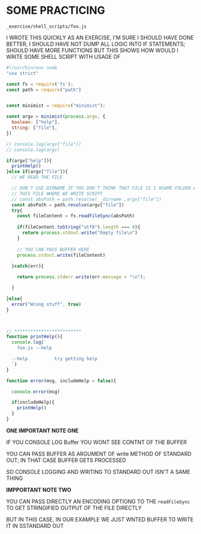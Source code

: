 # SOME PRACTICING

`_exercise/shell_scripts/foo.js`

I WROTE THIS QUICKLY AS AN EXERCISE, I'M SURE I SHOULD HAVE DONE BETTER, I SHOULD HAVE NOT DUMP ALL LOGIC INTO IF STATEMENTS; SHOULD HAVE MORE FUNCTIONS BUT THIS SHOWS HOW WOULD I WRITE SOME SHELL SCRIPT WITH USAGE OF 

```js
#!/usr/bin/env node
"use strict"

const fs = require('fs');
const path = require("path")


const minimist = require("minimist");

const argv = minimist(process.argv, {
  boolean: ["help"],
  string: ["file"],  
})

// console.log(argv["file"])
// console.log(argv)

if(argv["help"]){
  printHelp()
}else if(argv["file"]){
  // WE READ THE FILE

  // DON'T USE DIRNAME IF YOU DON'T THINK THAT FILE IS I NSAME FOLDER AS 
  // THIS FILE WHERE WE WRITE SCRIPT
  // const absPath = path.resolve(__dirname ,argv["file"])
  const absPath = path.resolve(argv["file"])
  try{
    const fileContent = fs.readFileSync(absPath)
    
    if(fileContent.toString("utf8").length === 0){
      return process.stdout.write("Empty file\n")
    }
    
    // YOU CAN PASS BUFFER HERE
    process.stdout.write(fileContent)
    
  }catch(err){

    return process.stderr.write(err.message + "\n");

  }

}else{
  error("Wrong stuff", true)
}



// *************************
function printHelp(){
  console.log(`
    foo.js --help

  --help          try getting help
  `)
}

function error(msg, includeHelp = false){

  console.error(msg)

  if(includeHelp){
    printHelp()
  }
}
```

**ONE IMPORTANT NOTE ONE**

IF YOU CONSOLE LOG Buffer YOU WONT SEE CONTNT OF THE BUFFER

YOU CAN PASS BUFFER AS ARGUMENT OF write METHOD OF STANDARD OUT; IN THAT CASE BUFFER GETS PROCESSED

SO CONSOLE LOGGING AND WRITING TO STANDARD OUT ISN'T A SAME THING

**IMPPORTANT NOTE TWO**

YOU CAN PASS DIRECTLY AN ENCODING OPTIONG TO THE `readFileSync` TO GET STRINGIFIED OUTPUT OF THE FILE DIRECTLY

BUT IN THIS CASE, IN OUR EXAMPLE WE JUST WNTED BUFFER TO WRITE IT IN SSTANDARD OUT